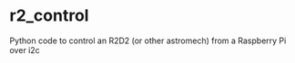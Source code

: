r2_control
==========

Python code to control an R2D2 (or other astromech) from a Raspberry Pi over i2c
